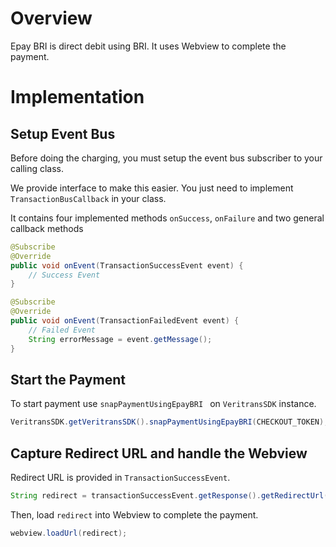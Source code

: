 # Overview

Epay BRI is direct debit using BRI. It uses Webview to complete the payment.

# Implementation

## Setup Event Bus

Before doing the charging, you must setup the event bus subscriber to your calling class.

We provide interface to make this easier. You just need to implement `TransactionBusCallback` in your class.

It contains four implemented methods `onSuccess`, `onFailure` and two general callback methods

```Java
@Subscribe
@Override
public void onEvent(TransactionSuccessEvent event) {
    // Success Event
}

@Subscribe
@Override
public void onEvent(TransactionFailedEvent event) {
    // Failed Event
    String errorMessage = event.getMessage();
}
```

## Start the Payment

To start payment use `snapPaymentUsingEpayBRI ` on `VeritransSDK` instance.

```Java
VeritransSDK.getVeritransSDK().snapPaymentUsingEpayBRI(CHECKOUT_TOKEN);
```

## Capture Redirect URL and handle the Webview

Redirect URL is provided in `TransactionSuccessEvent`.

```Java
String redirect = transactionSuccessEvent.getResponse().getRedirectUrl();
```

Then, load `redirect` into Webview to complete the payment.

```Java
webview.loadUrl(redirect);
```